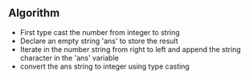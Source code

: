 ## Algorithm

- First type cast the number from integer to string
- Declare an empty string 'ans' to store the result
- Iterate in the number string from right to left and append the string character in the 'ans' variable
- convert the ans string to integer using type casting
